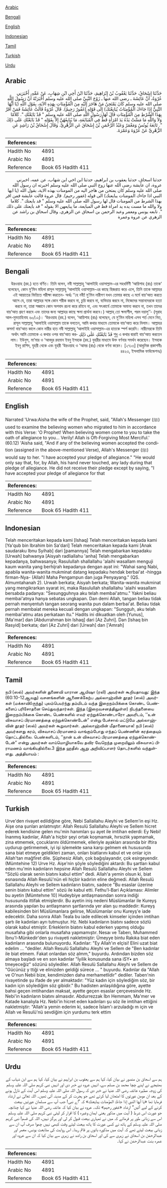 [Arabic](#arabic)

[Bengali](#bengali)

[English](#english)

[Indonesian](#indonesian)

[Tamil](#tamil)

[Turkish](#turkish)

[Urdu](#urdu)

## Arabic


<div dir="rtl" lang="ar" style={{fontSize:'larger',backgroundColor:'#f8f9fa',padding:20}}>
حَدَّثَنَا إِسْحَاقُ، حَدَّثَنَا يَعْقُوبُ بْنُ إِبْرَاهِيمَ، حَدَّثَنَا ابْنُ أَخِي ابْنِ شِهَابٍ، عَنْ عَمِّهِ، أَخْبَرَنِي عُرْوَةُ، أَنَّ عَائِشَةَ ـ رضى الله عنها ـ زَوْجَ النَّبِيِّ صلى الله عليه وسلم أَخْبَرَتْهُ أَنَّ رَسُولَ اللَّهِ صلى الله عليه وسلم كَانَ يَمْتَحِنُ مَنْ هَاجَرَ إِلَيْهِ مِنَ الْمُؤْمِنَاتِ بِهَذِهِ الآيَةِ، بِقَوْلِ اللَّهِ ‏(‏يَا أَيُّهَا النَّبِيُّ إِذَا جَاءَكَ الْمُؤْمِنَاتُ يُبَايِعْنَكَ‏)‏ إِلَى قَوْلِهِ ‏(‏غَفُورٌ رَحِيمٌ‏)‏‏.‏ قَالَ عُرْوَةُ قَالَتْ عَائِشَةُ فَمَنْ أَقَرَّ بِهَذَا الشَّرْطِ مِنَ الْمُؤْمِنَاتِ قَالَ لَهَا رَسُولُ اللَّهِ صلى الله عليه وسلم ‏"‏ قَدْ بَايَعْتُكِ ‏"‏‏.‏ كَلاَمًا وَلاَ وَاللَّهِ مَا مَسَّتْ يَدُهُ يَدَ امْرَأَةٍ قَطُّ فِي الْمُبَايَعَةِ، مَا يُبَايِعُهُنَّ إِلاَّ بِقَوْلِهِ ‏"‏ قَدْ بَايَعْتُكِ عَلَى ذَلِكَ ‏"‏‏.‏ تَابَعَهُ يُونُسُ وَمَعْمَرٌ وَعَبْدُ الرَّحْمَنِ بْنُ إِسْحَاقَ عَنِ الزُّهْرِيِّ‏.‏ وَقَالَ إِسْحَاقُ بْنُ رَاشِدٍ عَنِ الزُّهْرِيِّ عَنْ عُرْوَةَ وَعَمْرَةَ‏.‏
</div>
<div style={{backgroundColor:'#f8f9fa',padding:20, marginBottom: 10}}><table> <thead> <tr> <th>References:</th> <th></th> </tr> </thead> <tbody><tr><td>Hadith No</td><td>4891</td></tr><tr><td>Arabic No</td><td>4891</td></tr><tr><td>Reference</td><td>Book 65 Hadith 411</td></tr></tbody></table></div>


<div dir="rtl" lang="ar" style={{fontSize:'larger',backgroundColor:'#f8f9fa',padding:20}}>
حدثنا اسحاق، حدثنا يعقوب بن ابراهيم، حدثنا ابن اخي ابن شهاب، عن عمه، اخبرني عروة، ان عايشة رضى الله عنها زوج النبي صلى الله عليه وسلم اخبرته ان رسول الله صلى الله عليه وسلم كان يمتحن من هاجر اليه من المومنات بهذه الاية، بقول الله (يا ايها النبي اذا جاءك المومنات يبايعنك) الى قوله (غفور رحيم). قال عروة قالت عايشة فمن اقر بهذا الشرط من المومنات قال لها رسول الله صلى الله عليه وسلم " قد بايعتك ". كلاما ولا والله ما مست يده يد امراة قط في المبايعة، ما يبايعهن الا بقوله " قد بايعتك على ذلك ". تابعه يونس ومعمر وعبد الرحمن بن اسحاق عن الزهري. وقال اسحاق بن راشد عن الزهري عن عروة وعمرة
</div>
<div style={{backgroundColor:'#f8f9fa',padding:20, marginBottom: 10}}><table> <thead> <tr> <th>References:</th> <th></th> </tr> </thead> <tbody><tr><td>Hadith No</td><td>4891</td></tr><tr><td>Arabic No</td><td>4891</td></tr><tr><td>Reference</td><td>Book 65 Hadith 411</td></tr></tbody></table></div>

## Bengali


<div dir="rtl" lang="bn" style={{fontSize:'larger',backgroundColor:'#f8f9fa',padding:20}}>
‘উরওয়াহ (রহ.) হতে বর্ণিত। তিনি বলেন, নবী সাল্লাল্লাহু ‘আলাইহি ওয়াসাল্লাম-এর সহধর্মিণী ‘আয়িশাহ (রাঃ) তাকে বলেছেন, কোন মু’মিন মহিলা রাসূল সাল্লাল্লাহু ‘আলাইহি ওয়াসাল্লাম-এর কাছে হিজরাত করে এলে, তিনি তাকে আল্লাহর এই আয়াতের ভিত্তিতে পরীক্ষা করতেন- অর্থঃ ‘‘হে নবী! মু’মিন নারীগণ যখন তোমার কাছে এ মর্মে বায়‘আত করতে আসে যে, তারা আল্লাহর সঙ্গে কোন শরীক করবে না, চুরি করবে না, ব্যভিচার করবে না, নিজেদের সন্তানদেরকে হত্যা করবে না, তারা সজ্ঞানে কোন অপবাদ রচনা করে রটাবে না, এবং সৎকার্যে তোমাকে অমান্য করবে না, তখন তাদের বায়‘আত গ্রহণ করবে এবং তাদের জন্য আল্লাহর কাছে ক্ষমা প্রার্থনা করবে।) আল্লাহ্ তো ক্ষমাশীল, পরম দয়ালু’’- (সূরাহ আল-মুমতাহিনাহ ৬০/১২)। ‘উরওয়াহ (রহ.) বলেন, ‘আয়িশাহ (রাঃ) বলেছেন, যে মু’মিন মহিলা এসব শর্ত মেনে নিত, রাসূল সাল্লাল্লাহু ‘আলাইহি ওয়াসাল্লাম তাকে বলতেন, আমি কথার মাধ্যমে তোমাকে বায়‘আত করে নিলাম। আল্লাহর কসম! বায়‘আত কালে কোন নারীর হাত নবী সাল্লাল্লাহু ‘আলাইহি ওয়াসাল্লাম-এর হাতকে স্পর্শ করেনি। নারীদেরকে তিনি শুধু এ কথার দ্বারাই বায়‘আত করতেন قَدْ بَايَعْتُكِ عَلٰى ذَلِكِ অর্থাৎ আমি তোমাকে এ কথার ওপর বায়‘আত করলাম। ইউনুস, মা‘মার ও ‘আবদুর রহমান ইবনু ইসহাক (রহ.) যুহরীর মাধ্যমে উক্ত বর্ণনার সমর্থন করেছেন। ইসহাক ইবনু রাশিদ, যুহরী থেকে এবং যুহরী ‘উরওয়াহ ও ‘আমর (রাঃ) থেকে বর্ণনা করেন। [২৭১৩] (আধুনিক প্রকাশনীঃ ৪৪২৩, ইসলামিক ফাউন্ডেশনঃ)
</div>
<div style={{backgroundColor:'#f8f9fa',padding:20, marginBottom: 10}}><table> <thead> <tr> <th>References:</th> <th></th> </tr> </thead> <tbody><tr><td>Hadith No</td><td>4891</td></tr><tr><td>Arabic No</td><td>4891</td></tr><tr><td>Reference</td><td>Book 65 Hadith 411</td></tr></tbody></table></div>

## English


<div dir="ltr" lang="en" style={{fontSize:'larger',backgroundColor:'#f8f9fa',padding:20}}>
Narrated 'Urwa:Aisha the wife of the Prophet, said, "Allah's Messenger (ﷺ) used to examine the believing women who migrated to him in accordance with this Verse: 'O Prophet! When believing women come to you to take the oath of allegiance to you... Verily! Allah is Oft-Forgiving Most Merciful.' (60.12) 'Aisha said, "And if any of the believing women accepted the condition (assigned in the above-mentioned Verse), Allah's Messenger (ﷺ) would say to her. "I have accepted your pledge of allegiance." "He would only say that, for, by Allah, his hand never touched, any lady during that pledge of allegiance. He did not receive their pledge except by saying, "I have accepted your pledge of allegiance for that
</div>
<div style={{backgroundColor:'#f8f9fa',padding:20, marginBottom: 10}}><table> <thead> <tr> <th>References:</th> <th></th> </tr> </thead> <tbody><tr><td>Hadith No</td><td>4891</td></tr><tr><td>Arabic No</td><td>4891</td></tr><tr><td>Reference</td><td>Book 65 Hadith 411</td></tr></tbody></table></div>

## Indonesian


<div dir="ltr" lang="id" style={{fontSize:'larger',backgroundColor:'#f8f9fa',padding:20}}>
Telah menceritakan kepada kami [Ishaq] Telah menceritakan kepada kami [Ya'qub bin Ibrahim bin Sa'dari] Telah menceritakan kepada kami [Anak saudaraku Ibnu Syihab] dari [pamannya] Telah mengabarkan kepadaku [Urwah] bahwanya [Aisyah radliallahu 'anha] Telah mengabarkan kepadanya, bahwasanya; Rasulullah shallallahu 'alaihi wasallam menguji kaum wanita yang berhijrah kepadanya dengan ayat ini: "Wahai sang Nabi, apabila wanita-wanita mukminat datang kepadaku hendak berbai'at -hingga firman-Nya- (Allah) Maha Pengampun dan juga Penyayang." (QS. Almumtahanah 2). Urwah berkata; Aisyah berkata; Wanita-wanita mukminat yang mengikrarkan syarat ini, maka Rasulullah shallallahu 'alaihi wasallam bersabda padanya: "Sesungguhnya aku telah membai'atmu." Yakni beliau membai'atnya hanya sebatas ungkapan. Dan demi Allah, tangan beliau tidak pernah menyentuh tangan seorang wanita pun dalam berbai'at. Beliau tidak pernah membaiat mereka kecuali dengan ungkapan: "Sungguh, aku telah membai'atmu atas perkataan itu." Hadits ini dikuatkan oleh [Yunus], [Ma'mar] dan [Abdurrahman bin Ishaq] dari [Az Zuhri]. Dan [Ishaq bin Rasyid] berkata; dari [Az Zuhri] dari [Urwah] dan ['Amrah]
</div>
<div style={{backgroundColor:'#f8f9fa',padding:20, marginBottom: 10}}><table> <thead> <tr> <th>References:</th> <th></th> </tr> </thead> <tbody><tr><td>Hadith No</td><td>4891</td></tr><tr><td>Arabic No</td><td>4891</td></tr><tr><td>Reference</td><td>Book 65 Hadith 411</td></tr></tbody></table></div>

## Tamil


<div dir="ltr" lang="ta" style={{fontSize:'larger',backgroundColor:'#f8f9fa',padding:20}}>
நபி (ஸல்) அவர்களின் துணைவி யாரான ஆயிஷா (ரலி) அவர்கள் கூறியதாவது: இந்த (60:10-12ஆவது) வசனங்களின் ஆணைக்கேற்ப அல்லாஹ்வின் தூதர் (ஸல்) அவர்கள் (மக்காவிóருந்து) புலம்பெயர்ந்து தம்மிடம் வந்த இறைநம்பிக்கை கொண்ட பெண்களைப் பரிசோதனை செய்துவந்தார்கள். இந்த (இறைவசனத்திலுள்ள) நிபந்தனையை இறைநம்பிக்கை கொண்ட பெண்களில் எவர் ஏற்றுக்கொண்டாரோ அவரிடம், ‘‘உன் விசுவாசப் பிரமாணத்தை ஏற்றுக்கொண்டேன்” என்று பேச்சால் மட்டுமே அல்லாஹ்வின் தூதர் (ஸல்) அவர்கள் கூறுவார்கள். அல்லாஹ்வின் மீதாணையாக! நபி (ஸல்) அவர்களது கரம், விசுவாசப் பிரமாணம் வாங்கும்போது எந்தப் பெண்ணின் கரத்தையும் தொட்டதில்லை. பெண்களிடம், ‘‘நான் உன் விசுவாசப் பிரமாணத்தை ஏற்றுக்கொண்டேன்” என்று அவர்கள் வாய்மொழியாகவே தவிர வேறெந்த முறையிலும் விசுவாசப் பிராமணம் வாங்கியதில்லை.3 இந்த ஹதீஸ் ஆறு அறிவிப்பாளர் தொடர்களில் வந்துள்ளது. அத்தியாயம் :
</div>
<div style={{backgroundColor:'#f8f9fa',padding:20, marginBottom: 10}}><table> <thead> <tr> <th>References:</th> <th></th> </tr> </thead> <tbody><tr><td>Hadith No</td><td>4891</td></tr><tr><td>Arabic No</td><td>4891</td></tr><tr><td>Reference</td><td>Book 65 Hadith 411</td></tr></tbody></table></div>

## Turkish


<div dir="ltr" lang="tr" style={{fontSize:'larger',backgroundColor:'#f8f9fa',padding:20}}>
Urve'den rivayet edildiğine göre, Nebi Sallallahu Aleyhi ve Sellem'in eşi Hz. Aişe ona şunları anlatmıştır: Allah Resulü Sallallahu Aleyhi ve Sellem hicret ederek kendisine gelen mu'min hanımları şu ayet ile imtihan ederdi: Ey Nebi! İnanmış kadınlar, Allah'a hiçbir şeyi ortak koşmamak, hırsızlık yapmamak, zina etmemek, çocuklarını öldürmemek, elleriyle ayakları arasında bir iftira uydurup getirmemek, iyi işi işlemekte sana karşı gelmem ek hususunda sana biat etmeye geldikleri zaman, onları biatlarını kabul et ve onlar için Allah'tan mağfiret dile. Şüphesiz Allah, çok bağışlayandır, çok esirgeyendir. (Mümtehine 12) Urve Hz. Aişe'nin şöyle söylediğini aktardı: Bu şartları kabul eden mu'min kadınların hepsine Allah Resulü Sallallahu Aleyhi ve Sellem "Sözlü olarak senin biatını kabul ettim" dedi. Allah'a yemin olsun ki, biat esnasında Allah Resulü'nün eli hiçbir kadıriın eline değmedi. Allah Resulü Sallallahu Aleyhi ve Sellem kadınların biatını, sadece "Bu esaslar üzerine senin biatını kabul ettim" sözü ile kabul etti. Fethu'l-Bari Açıklaması: Alimler bu ayetin [Mümtehıne 10] Hudeybiye antlaşmasından sonra indiği hususunda ittifak etmişlerdir. Bu ayetin iniş nedeni Müslümanlar ile Kureyş arasında yapılan bu antlaşmanın şartlarında yer alan şu maddedir: Kureyş kabilesinden biri Müslümanlara gelirse, Müslümanlar onu Kureyş'e iade edecektir. Daha sonra Allah Teala bu iade edilecek kimseler içinden imtihan şartı ile kadınları ayrı tutmuştur. Hz. Nebi kadınların biatını sadece sözlü olarak kabul etmiştir. Erkeklerin biatını kabul ederken yapmış olduğu musafaha gibi onlarla musafaha yapmamıştır. Nesaı ve Taberı, Muhammed İbnu'l-Münkedir'den şu rivayeti nakletmiştir: Ümeyye bintu Rakıka biat eden kadınların arasında bulunuyordu. Kadınlar: "Ey Allah'ın elçisi! Elini uzat biat edelim ... "dediler. Allah Resulü Sallallahu Aleyhi ve Sellem de "Ben kadınlar ile biat etmem. Fakat onlardan söz almm," buyurdu. Ardından bizden söz almaya başladı ve en son kadınlar "İyilik konusunda sana iSY• an tmeyeceğiz" sözünü söylediler. Allah Resulü Sallallahu Aleyhi ve Sellem de "Gücünüz y ttiği ve elinizden geldiği sürece ... " buyurdu. Kadınlar da "Allah ve O'nun Nebii bize, kendimizden daha merhametlidir" dediler. Taberı'nin rivayetinde şu ifade de yer almaktadır: "Yüz kadın için söylediğim söz, bir kadın için söylediğim söz gibidir." Bu hadisten anlaşıldığına göre, ayette bahsi geçen imtihandan maksat, ayette geçen esaslar çerçevesinde Hz. Nebi'in kadınların biatını almasıdır. Abdurrezzak İbn Hemmam, Ma'mer ve Katade kanalıyla Hz. Nebi'in hicret eden kadınları şu söz ile imtihan ettiğini nakletmiştir: "Allah'a yemin ederim ki, sadece İslam'ı arzuladığı m için ve Allah ve Resulü'nü sevdiğim için yurdumu terk ettim
</div>
<div style={{backgroundColor:'#f8f9fa',padding:20, marginBottom: 10}}><table> <thead> <tr> <th>References:</th> <th></th> </tr> </thead> <tbody><tr><td>Hadith No</td><td>4891</td></tr><tr><td>Arabic No</td><td>4891</td></tr><tr><td>Reference</td><td>Book 65 Hadith 411</td></tr></tbody></table></div>

## Urdu


<div dir="rtl" lang="ur" style={{fontSize:'larger',backgroundColor:'#f8f9fa',padding:20}}>
ہم سے اسحاق بن منصور نے بیان کیا، کہا ہم سے یعقوب بن ابراہیم نے بیان کیا، کہا ہم سے ابن شہاب کے بھتیجے نے اپنے چچا محمد بن مسلم سے، انہیں عروہ نے خبر دی اور انہیں نبی کریم صلی اللہ علیہ وسلم کی زوجہ مطہرہ عائشہ رضی اللہ عنہا نے خبر دی کہ رسول اللہ صلی اللہ علیہ وسلم اس آیت کے نازل ہونے کے بعد ان مومن عورتوں کا امتحان لیا کرتے تھے جو ہجرت کر کے مدینہ آتی تھیں۔ اللہ تعالیٰ نے ارشاد فرمایا تھا «يا أيها النبي إذا جاءك المؤمنات يبايعنك‏» کہ ”اے نبی! جب آپ سے مسلمان عورتیں بیعت کرنے کے لیے آئیں“ ارشاد «غفور رحيم‏» تک۔ عروہ نے بیان کیا کہ عائشہ رضی اللہ عنہا نے کہا چنانچہ جو عورت اس شرط ( آیت میں مذکور یعنی ایمان وغیرہ ) کا اقرار کر لیتی نبی کریم صلی اللہ علیہ وسلم اس سے زبانی طور پر فرماتے کہ میں نے تمہاری بیعت قبول کر لی اور ہرگز نہیں، اللہ کی قسم! نبی کریم صلی اللہ علیہ وسلم کے ہاتھ نے کسی عورت کا ہاتھ بیعت لیتے وقت کبھی نہیں چھوا صرف آپ ان سے زبانی بیعت لیتے تھے کہ آیت میں مذکورہ باتوں پر قائم رہنا۔ اس روایت کی متابعت یونس، معمر اور عبدالرحمٰن بن اسحاق نے زہری سے کی اور اسحاق بن راشد نے زہری سے بیان کیا کہ ان سے عروہ اور عمرہ بنت عبدالرحمٰن نے کہا۔
</div>
<div style={{backgroundColor:'#f8f9fa',padding:20, marginBottom: 10}}><table> <thead> <tr> <th>References:</th> <th></th> </tr> </thead> <tbody><tr><td>Hadith No</td><td>4891</td></tr><tr><td>Arabic No</td><td>4891</td></tr><tr><td>Reference</td><td>Book 65 Hadith 411</td></tr></tbody></table></div>